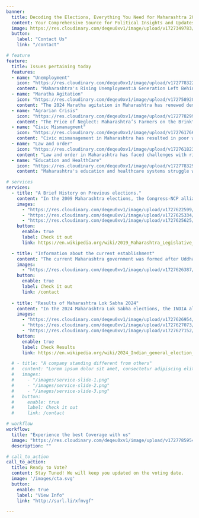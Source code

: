 ```yaml
---
banner:
  title: Decoding the Elections, Everything You Need for Maharashtra 2024
  content: Your Comprehensive Source for Political Insights and Updates
  image: https://res.cloudinary.com/deqeu0xv1/image/upload/v1727349783/Screenshot_2024-09-26_165238_kwzqv1.png
  button:
    label: "Contact Us"
    link: "/contact"

# feature
feature: 
  title: Issues pertaining today
  features:
  - name: "Unemployment"
    icon: "https://res.cloudinary.com/deqeu0xv1/image/upload/v1727783221/unemployment_ukmxu7.png"
    content: "Maharashtra's Rising Unemployment:A Generation Left Behind"
  - name: "Maratha Agitation"
    icon: "https://res.cloudinary.com/deqeu0xv1/image/upload/v1727589282/protest-flag_vbgmft.png"
    content: "The 2024 Maratha agitation in Maharashtra has renewed demands for reservation in education and jobs, underscoring economic inequality and regional disparities."
  - name: "Agrarian Crisis"
    icon: "https://res.cloudinary.com/deqeu0xv1/image/upload/v1727782998/suicide-attempt_hoigqo.png"
    content: "The Price of Neglect: Maharashtra’s Farmers on the Brink"
  - name: "Civic Mismanagment"
    icon: "https://res.cloudinary.com/deqeu0xv1/image/upload/v1727617668/corrupt-file_abqqam.png"
    content: "Civic mismanagement in Maharashtra has resulted in poor waste disposal, infrastructure, and public services, negatively impacting the quality of life in major cities."
  - name: "Law and order"
    icon: "https://res.cloudinary.com/deqeu0xv1/image/upload/v1727618239/law-book_qwen8g.png"
    content: "Law and order in Maharashtra has faced challenges with rising crime rates, delayed justice, and strained police resources, impacting public safety and trust in the legal system"
  - name: "Education and HealthCare"
    icon: "https://res.cloudinary.com/deqeu0xv1/image/upload/v1727783295/healthcare_cyqpkq.png"
    content: "Maharashtra's education and healthcare systems struggle with unequal access, underfunded public institutions, and disparities in quality, particularly in rural areas, affecting overall social development."

# services
services:
  - title: "A Brief History on Previous elections."
    content: "In the 2009 Maharashtra elections, the Congress-NCP alliance retained power with 144 seats. In 2014, BJP became the largest party with 122 seats and formed a government with Shiv Sena. However, post-2019 election disputes led to the formation of the Maha Vikas Aghadi coalition, comprising Shiv Sena, Congress, and NCP."
    images:
      - "https://res.cloudinary.com/deqeu0xv1/image/upload/v1727622599/Screenshot_2024-09-29_203930_pzl4ld.png"
      - "https://res.cloudinary.com/deqeu0xv1/image/upload/v1727625334/Screenshot_2024-09-29_204716_wj14vn.png"
      - "https://res.cloudinary.com/deqeu0xv1/image/upload/v1727625625/Screenshot_2024-09-29_212859_stlkzy.png"
    button:
      enable: true
      label: Check it out
      link: https://en.wikipedia.org/wiki/2019_Maharashtra_Legislative_Assembly_election

  - title: "Information about the current establishment"
    content: "The current Maharashtra government was formed after Uddhav Thackeray resigned on June 29, 2022. Eknath Shinde was sworn in as the 20th Chief Minister, with former CM Devendra Fadnavis taking the role of Deputy Chief Minister. In a historic move, a year later, Ajit Pawar, the then Leader of Opposition, joined the government and became the state's second Deputy Chief Minister at the same time. Elections are expected to take place in November, after Diwali, based on current political developments.."
    images: 
      - "https://res.cloudinary.com/deqeu0xv1/image/upload/v1727626387/Screenshot_2024-09-29_214159_rjez2a.png"
    button:
      enable: true
      label: Check it out
      link: /contact
  
  - title: "Results of Maharashtra Lok Sabha 2024"
    content: "In the 2024 Maharashtra Lok Sabha elections, the INDIA alliance(MVA), comprising Congress, NCP, and Shiv Sena (Uddhav Balasaheb Thackeray), secured a significant victory, winning 30 out of the 48 seats in the state. Congress led with 13 seats, Uddhav Thackeray’s Shiv Sena won 9, and the NCP(SP) claimed 8. The BJP faced setbacks, but prominent leaders like Nitin Gadkari (Nagpur) and Piyush Goyal (Mumbai North) retained their constituencies. On the other hand, notable wins included Congress' Varsha Gaikwad in Mumbai North Central and Shiv Sena's Shrikant Shinde in Kalyan."
    images:
      - "https://res.cloudinary.com/deqeu0xv1/image/upload/v1727626954/Screenshot_2024-09-29_215114_fdis7j.png"
      - "https://res.cloudinary.com/deqeu0xv1/image/upload/v1727627073/Screenshot_2024-09-29_215340_xqrrhb.png"
      - "https://res.cloudinary.com/deqeu0xv1/image/upload/v1727627152/Screenshot_2024-09-29_215522_pcpqml.png"
    button:
      enable: true
      label: Check Results
      link: https://en.wikipedia.org/wiki/2024_Indian_general_election_in_Maharashtra

  # - title: "A company standing different from others"
  #   content: "Lorem ipsum dolor sit amet, consectetur adipiscing elit. Consequat tristique eget amet, tempus eu at consecttur. Leo facilisi nunc viverra tellus. Ac laoreet sit vel consquat. consectetur adipiscing elit. Consequat tristique eget amet, tempus eu at consecttur. Leo facilisi nunc viverra tellus. Ac laoreet sit vel consquat."
  #   images:
  #     - "/images/service-slide-1.png"
  #     - "/images/service-slide-2.png"
  #     - "/images/service-slide-3.png"
  #   button:
  #     enable: true
  #     label: Check it out
  #     link: /contact

# workflow
workflow: 
  title: "Experience the best Coverage with us"
  image: "https://res.cloudinary.com/deqeu0xv1/image/upload/v1727785954/Screenshot_2024-10-01_180200_uq0xdm.png"
  description: ""

# call_to_action
call_to_action:
  title: Ready to Vote?
  content: Stay Tuned! We will keep you updated on the voting date.
  image: '/images/cta.svg'
  button:
    enable: true
    label: "View Info"
    link: "http://surl.li/xfmvgf"

---
```


